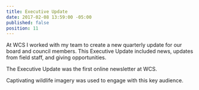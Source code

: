 ```yaml
---
title: Executive Update
date: 2017-02-08 13:59:00 -05:00
published: false
position: 11
---
```


At WCS I worked with my team to create a new quarterly update for our board and council members. This Executive Update included news, updates from field staff, and giving opportunities. 


The Executive Update was the first online newsletter at WCS.

Captivating wildlife imagery was used to engage with this key audience.